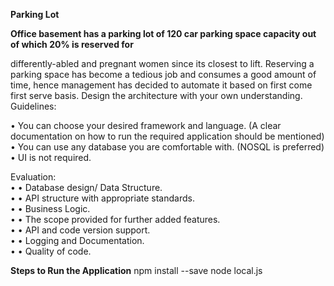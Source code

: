 **Parking Lot**

**Office basement has a parking lot of 120 car parking space capacity out of which 20% is reserved for**

differently-abled and pregnant women since its closest to lift.
Reserving a parking space has become a tedious job and consumes a good amount of time, hence
management has decided to automate it based on first come first serve basis.
Design the architecture with your own understanding.
Guidelines:

• You can choose your desired framework and language. (A clear documentation on how to run the
required application should be mentioned) <br />
• You can use any database you are comfortable with. (NOSQL is preferred) <br />
• UI is not required. <br />

Evaluation: <br />
• • Database design/ Data Structure. <br />
• • API structure with appropriate standards. <br />
• • Business Logic. <br />
• • The scope provided for further added features. <br />
• • API and code version support. <br />
• • Logging and Documentation. <br />
• • Quality of code. 


**Steps to Run the Application**
npm install --save
node local.js